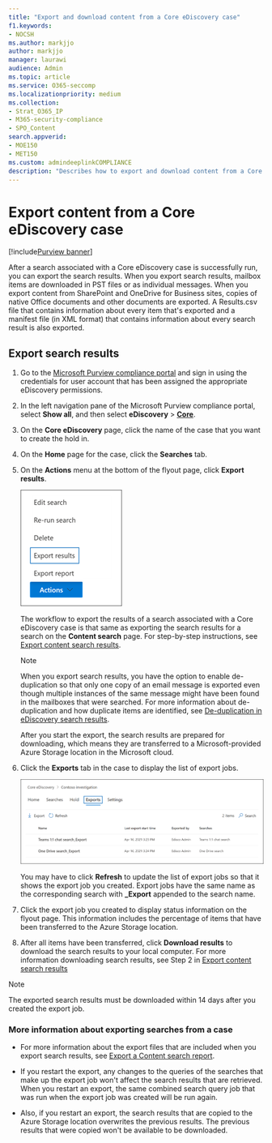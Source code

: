 ```yaml
---
title: "Export and download content from a Core eDiscovery case"
f1.keywords:
- NOCSH
ms.author: markjjo
author: markjjo
manager: laurawi
audience: Admin
ms.topic: article
ms.service: O365-seccomp
ms.localizationpriority: medium
ms.collection: 
- Strat_O365_IP
- M365-security-compliance
- SPO_Content
search.appverid: 
- MOE150
- MET150
ms.custom: admindeeplinkCOMPLIANCE
description: "Describes how to export and download content from a Core eDiscovery case in Microsoft 365."
---
```


# Export content from a Core eDiscovery case

[!include[Purview banner](../includes/purview-rebrand-banner.md)]

After a search associated with a Core eDiscovery case is successfully run, you can export the search results. When you export search results, mailbox items are downloaded in PST files or as individual messages. When you export content from SharePoint and OneDrive for Business sites, copies of native Office documents and other documents are exported. A Results.csv file that contains information about every item that's exported and a manifest file (in XML format) that contains information about every search result is also exported.
  
## Export search results

1. Go to the <a href="https://go.microsoft.com/fwlink/p/?linkid=2077149" target="_blank">Microsoft Purview compliance portal</a> and sign in using the credentials for user account that has been assigned the appropriate eDiscovery permissions.

2. In the left navigation pane of the Microsoft Purview compliance portal, select **Show all**, and then select **eDiscovery** > <a href="https://go.microsoft.com/fwlink/p/?linkid=2174007" target="_blank">**Core**</a>.

3. On the **Core eDiscovery** page, click the name of the case that you want to create the hold in.

4. On the **Home** page for the case, click the **Searches** tab.

5. On the **Actions** menu at the bottom of the flyout page, click **Export results**.

   ![Export results option in Actions menu.](../media/ActionMenuExportResults.png)

   The workflow to export the results of a search associated with a Core eDiscovery case is that same as exporting the search results for a search on the **Content search** page. For step-by-step instructions, see [Export content search results](export-search-results.md).

   > [!NOTE]
   > When you export search results, you have the option to enable de-duplication so that only one copy of an email message is exported even though multiple instances of the same message might have been found in the mailboxes that were searched. For more information about de-duplication and how duplicate items are identified, see [De-duplication in eDiscovery search results](de-duplication-in-ediscovery-search-results.md).

   After you start the export, the search results are prepared for downloading, which means they are transferred to a Microsoft-provided Azure Storage location in the Microsoft cloud.
  
6. Click the **Exports** tab in the case to display the list of export jobs.
  
   ![Export jobs on the Export tab in Core eDiscovery case.](../media/CoreeDiscoveryExport.png)

   You may have to click **Refresh** to update the list of export jobs so that it shows the export job you created. Export jobs have the same name as the corresponding search with **_Export** appended to the search name.

7. Click the export job you created to display status information on the flyout page. This information includes the percentage of items that have been transferred to the Azure Storage location.

8. After all items have been transferred, click **Download results** to download the search results to your local computer. For more information downloading search results, see Step 2 in [Export content search results](export-search-results.md#step-2-download-the-search-results)

> [!NOTE]
> The exported search results must be downloaded within 14 days after you created the export job.

### More information about exporting searches from a case

- For more information about the export files that are included when you export search results, see [Export a Content search report](export-a-content-search-report.md#whats-included-in-the-report).

- If you restart the export, any changes to the queries of the searches that make up the export job won't affect the search results that are retrieved. When you restart an export, the same combined search query job that was run when the export job was created will be run again.

- Also, if you restart an export, the search results that are copied to the Azure Storage location overwrites the previous results. The previous results that were copied won't be available to be downloaded.
